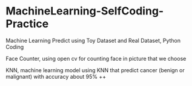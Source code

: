 # MachineLearning-SelfCoding-Practice
Machine Learning Predict using Toy Dataset and Real Dataset, Python Coding

Face Counter, using open cv for counting face in picture that we choose

KNN, machine learning model using KNN that predict cancer (benign or malignant) with accuracy about 95% ++
